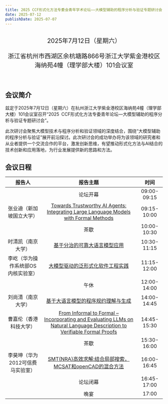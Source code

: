 ```yaml
---
title: 2025 CCF形式化方法专委会青年学术论坛——大模型辅助的程序分析与验证专题研讨会
date: 2025-07-12
publishDate: 2025-07-07
---
```


<br/>
<div style="text-align: center; font-size: 1.4em;">
  2025年7月12日（星期六）

  浙江省杭州市西湖区余杭塘路866号浙江大学紫金港校区海纳苑4幢（理学部大楼）101会议室
</div>
<br/>

## 会议简介

兹定于2025年7月12日（星期六）在杭州浙江大学紫金港校区海纳苑4幢（理学部大楼）101会议室召开“2025 CCF形式化方法专委青年论坛—大模型辅助的程序分析与验证专题研讨会”。

此次研讨会聚焦大模型技术与程序分析和验证领域的深度结合，围绕“大模型辅助的程序分析与验证”展开前沿探讨。此次研讨会的成功举办将为该领域的研究者和从业者提供一个交流合作的平台，激发创新思维，有望推动形式化方法与AI结合的技术创新和应用落地，为行业发展提供新的思路和方法。

<!--more-->

## 会议日程

<div class="ccf-youth-25">

|               报告人               |                                                                        报告主题                                                                         |    时间     |
| :--------------------------------: | :-----------------------------------------------------------------------------------------------------------------------------------------------------: | :---------: |
|                                    |                                                                        论坛开幕                                                                         | 09:00-09:15 |
|      张业迪（新加坡国立大学）      |                  [Towards Trustworthy AI Agents: Integrating Large Language Models with Formal Methods](/events/CCFYouth2025/张业迪/)                   | 09:15-10:00 |
|                                    |                                                                          茶歇                                                                           | 10:00-10:30 |
|         时清凯（南京大学）         |                                              [基于分治的可靠大语言模型应用](/events/CCFYouth2025/时清凯/)                                               | 10:30-11:15 |
| 李屹（华为操作系统部OS内核实验室） |                                             [大模型驱动的泛形式化软件工程实践](/events/CCFYouth2025/李屹/)                                              | 11:15-12:00 |
|                                    |                                                                          午休                                                                           | 12:00-14:00 |
|         刘尚清（南京大学）         |                                           [基于大语言模型的程序规约理解与生成](/events/CCFYouth2025/刘尚清/)                                            | 14:00-14:45 |
|       曹嘉伦（香港科技大学）       | [From Informal to Formal – Incorporating and Evaluating LLMs on Natural Language Description to Verifiable Formal Proofs](/events/CCFYouth2025/曹嘉伦/) | 14:45-15:30 |
|                                    |                                                                          茶歇                                                                           | 15:30-16:00 |
|  李昊坤（华为2012可信费马实验室）  |                                 [SMT(NRA)高效求解:结合局部搜索，MCSAT和openCAD的混合方法](/events/CCFYouth2025/李昊坤/)                                 | 16:00-16:45 |
|                                    |                                                                        论坛闭幕                                                                         | 16:45-17:00 |
|                                    |                                                                          晚宴                                                                           |    17:00    |

</div>
